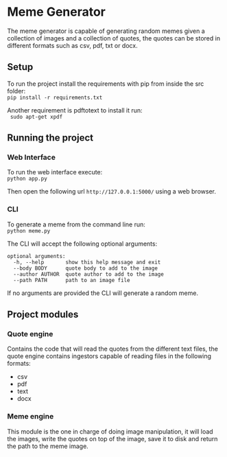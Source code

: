 # Meme Generator

The meme generator is capable of generating random memes given a collection of images and a collection of quotes, the
quotes can be stored in different formats such as csv, pdf, txt or docx.

## Setup

To run the project install the requirements with pip from inside the src folder:  
```pip install -r requirements.txt```

Another requirement is pdftotext to install it run:  
``` sudo apt-get xpdf```

## Running the project
### Web Interface
To run the web interface execute:  
```python app.py```  

Then open the following url ```http://127.0.0.1:5000/``` using a web browser.

### CLI
To generate a meme from the command line run:  
```python meme.py```

The CLI will accept the following optional arguments:
```
optional arguments:
  -h, --help       show this help message and exit
  --body BODY      quote body to add to the image
  --author AUTHOR  quote author to add to the image
  --path PATH      path to an image file
```

If no arguments are provided the CLI will generate a random meme.

## Project modules
### Quote engine

Contains the code that will read the quotes from the different text files, the quote engine contains ingestors capable
of reading files in the following formats:

* csv
* pdf
* text
* docx

### Meme engine

This module is the one in charge of doing image manipulation, it will load the images, write the quotes on top of the
image, save it to disk and return the path to the meme image.